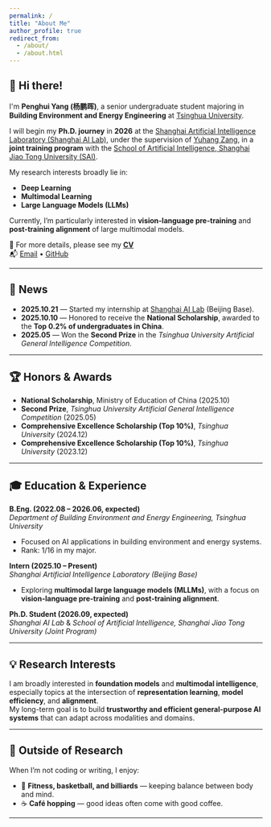 ```yaml
---
permalink: /
title: "About Me"
author_profile: true
redirect_from: 
  - /about/
  - /about.html
---
```


## 👋 Hi there!

I'm **Penghui Yang (杨鹏晖)**, a senior undergraduate student majoring in **Building Environment and Energy Engineering** at [Tsinghua University](https://www.tsinghua.edu.cn/).

I will begin my **Ph.D. journey** in **2026** at the [Shanghai Artificial Intelligence Laboratory (Shanghai AI Lab)](https://www.shlab.org.cn/), under the supervision of [Yuhang Zang](https://yuhangzang.github.io/), in a **joint training program** with the [School of Artificial Intelligence, Shanghai Jiao Tong University (SAI)](https://soai.sjtu.edu.cn/).  

My research interests broadly lie in:

- **Deep Learning**  
- **Multimodal Learning**  
- **Large Language Models (LLMs)**  

Currently, I’m particularly interested in **vision-language pre-training** and **post-training alignment** of large multimodal models.

📄 For more details, please see my [**CV**](/assets/CV.pdf)  
📬 [Email](mailto:yph22@mails.tsinghua.edu.cn) • [GitHub](https://github.com/yph22)

---

## 📰 News

- **2025.10.21** — Started my internship at [Shanghai AI Lab](https://www.shlab.org.cn/) (Beijing Base).  
- **2025.10.10** — Honored to receive the **National Scholarship**, awarded to the **Top 0.2% of undergraduates in China**.  
- **2025.05** — Won the **Second Prize** in the *Tsinghua University Artificial General Intelligence Competition*.  

---

## 🏆 Honors & Awards

- **National Scholarship**, Ministry of Education of China (2025.10)  
- **Second Prize**, *Tsinghua University Artificial General Intelligence Competition* (2025.05)  
- **Comprehensive Excellence Scholarship (Top 10%)**, *Tsinghua University* (2024.12)  
- **Comprehensive Excellence Scholarship (Top 10%)**, *Tsinghua University* (2023.12)  

---

## 🎓 Education & Experience

**B.Eng. (2022.08 – 2026.06, expected)**  
*Department of Building Environment and Energy Engineering, Tsinghua University*  
- Focused on AI applications in building environment and energy systems.  
- Rank: 1/16 in my major.  

**Intern (2025.10 – Present)**  
*Shanghai Artificial Intelligence Laboratory (Beijing Base)*  
- Exploring **multimodal large language models (MLLMs)**, with a focus on **vision-language pre-training** and **post-training alignment**.  

**Ph.D. Student (2026.09, expected)**  
*Shanghai AI Lab* & *School of Artificial Intelligence, Shanghai Jiao Tong University (Joint Program)*  

---

## 💡 Research Interests

I am broadly interested in **foundation models** and **multimodal intelligence**, especially topics at the intersection of **representation learning**, **model efficiency**, and **alignment**.  
My long-term goal is to build **trustworthy and efficient general-purpose AI systems** that can adapt across modalities and domains.

---

## 🌱 Outside of Research

When I’m not coding or writing, I enjoy:  
- 🏃 **Fitness, basketball, and billiards** — keeping balance between body and mind.  
- ☕ **Café hopping** — good ideas often come with good coffee.  

---
